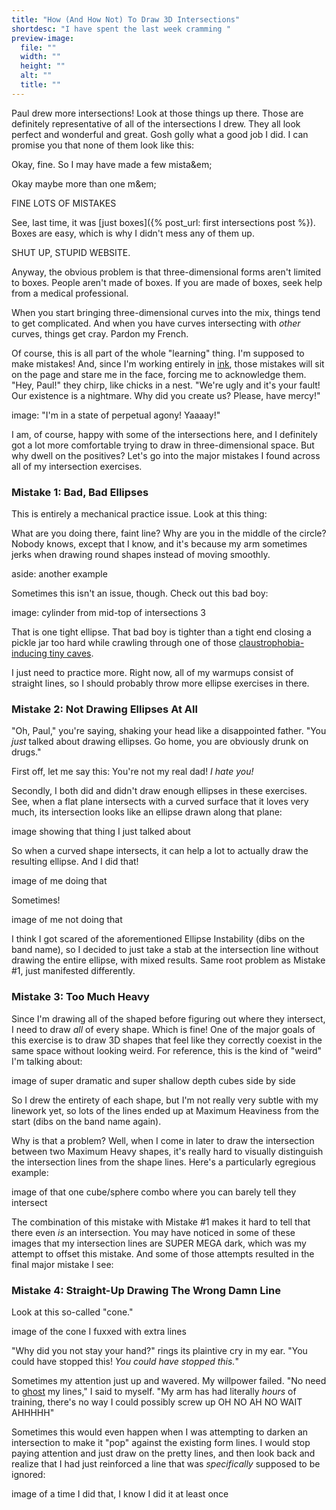 ```yaml
---
title: "How (And How Not) To Draw 3D Intersections"
shortdesc: "I have spent the last week cramming "
preview-image:
  file: ""
  width: ""
  height: ""
  alt: ""
  title: ""
---
```


Paul drew more intersections! Look at those things up there. Those are definitely representative of all of the intersections I drew. They all look perfect and wonderful and great. Gosh golly what a good job I did. I can promise you that none of them look like this:



Okay, fine. So I may have made a few mista&em;



Okay maybe more than one m&em;



FINE LOTS OF MISTAKES

See, last time, it was [just boxes]({% post_url: first intersections post %}). Boxes are easy, which is why I didn't mess any of them up.



SHUT UP, STUPID WEBSITE.

Anyway, the obvious problem is that three-dimensional forms aren't limited to boxes. People aren't made of boxes. If you are made of boxes, seek help from a medical professional.

When you start bringing three-dimensional curves into the mix, things tend to get complicated. And when you have curves intersecting with _other_ curves, things get cray. Pardon my French.

Of course, this is all part of the whole "learning" thing. I'm supposed to make mistakes! And, since I'm working entirely in [ink](http://drawabox.com/article/ink), those mistakes will sit on the page and stare me in the face, forcing me to acknowledge them. "Hey, Paul!" they chirp, like chicks in a nest. "We're ugly and it's your fault! Our existence is a nightmare. Why did you create us? Please, have mercy!"

image: "I'm in a state of perpetual agony! Yaaaay!"

I am, of course, happy with some of the intersections here, and I definitely got a lot more comfortable trying to draw in three-dimensional space. But why dwell on the positives? Let's go into the major mistakes I found across all of my intersection exercises.

### Mistake 1: Bad, Bad Ellipses ###

This is entirely a mechanical practice issue. Look at this thing:



What are you doing there, faint line? Why are you in the middle of the circle? Nobody knows, except that I know, and it's because my arm sometimes jerks when drawing round shapes instead of moving smoothly.

aside: another example

Sometimes this isn't an issue, though. Check out this bad boy:

image: cylinder from mid-top of intersections 3

That is one tight ellipse. That bad boy is tighter than a tight end closing a pickle jar too hard while crawling through one of those [claustrophobia-inducing tiny caves](https://www.google.com/#q=tight+cave).

I just need to practice more. Right now, all of my warmups consist of straight lines, so I should probably throw more ellipse exercises in there.

### Mistake 2: Not Drawing Ellipses At All ###

"Oh, Paul," you're saying, shaking your head like a disappointed father. "You _just_ talked about drawing ellipses. Go home, you are obviously drunk on drugs."

First off, let me say this: You're not my real dad! _I hate you!_

Secondly, I both did and didn't draw enough ellipses in these exercises. See, when a flat plane intersects with a curved surface that it loves very much, its intersection looks like an ellipse drawn along that plane:

image showing that thing I just talked about

So when a curved shape intersects, it can help a lot to actually draw the resulting ellipse. And I did that!

image of me doing that

Sometimes!

image of me not doing that

I think I got scared of the aforementioned Ellipse Instability (dibs on the band name), so I decided to just take a stab at the intersection line without drawing the entire ellipse, with mixed results. Same root problem as Mistake #1, just manifested differently.

### Mistake 3: Too Much Heavy ###

Since I'm drawing all of the shaped before figuring out where they intersect, I need to draw _all_ of every shape. Which is fine! One of the major goals of this exercise is to draw 3D shapes that feel like they correctly coexist in the same space without looking weird. For reference, this is the kind of "weird" I'm talking about:

image of super dramatic and super shallow depth cubes side by side

So I drew the entirety of each shape, but I'm not really very subtle with my linework yet, so lots of the lines ended up at Maximum Heaviness from the start (dibs on the band name again).

Why is that a problem? Well, when I come in later to draw the intersection between two Maximum Heavy shapes, it's really hard to visually distinguish the intersection lines from the shape lines. Here's a particularly egregious example:

image of that one cube/sphere combo where you can barely tell they intersect

The combination of this mistake with Mistake #1 makes it hard to tell that there even _is_ an intersection. You may have noticed in some of these images that my intersection lines are SUPER MEGA dark, which was my attempt to offset this mistake. And some of those attempts resulted in the final major mistake I see:

### Mistake 4: Straight-Up Drawing The Wrong Damn Line ###

Look at this so-called "cone."

image of the cone I fuxxed with extra lines

"Why did you not stay your hand?" rings its plaintive cry in my ear. "You could have stopped this! _You could have stopped this._"

Sometimes my attention just up and wavered. My willpower failed. "No need to [ghost](http://imgur.com/gallery/I1w7vi1) my lines," I said to myself. "My arm has had literally _hours_ of training, there's no way I could possibly screw up OH NO AH NO WAIT AHHHHH"

Sometimes this would even happen when I was attempting to darken an intersection to make it "pop" against the existing form lines. I would stop paying attention and just draw on the pretty lines, and then look back and realize that I had just reinforced a line that was _specifically_ supposed to be ignored:

image of a time I did that, I know I did it at least once